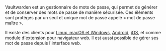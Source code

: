 Vaultwarden est un gestionnaire de mots de passe, qui permet de générer et de conserver des mots de passe de manière sécurisée. Ces éléments sont protégés par un seul et unique mot de passe appelé « mot de passe maître ».

Il existe des clients pour [Linux, macOS et Windows](https://bitwarden.com/#download), [Android](https://play.google.com/store/apps/details?id=com.x8bit.bitwarden), [iOS](https://itunes.apple.com/app/bitwarden-free-password-manager/id1137397744?mt=8), et comme module d'extension pour navigateur web. Il est aussi possible de gérer ses mot de passe depuis l'interface web.
